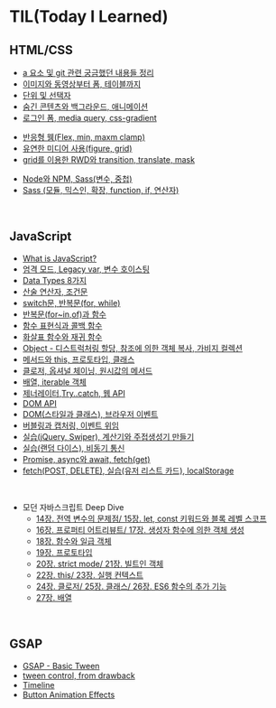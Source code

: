 # TIL(Today I Learned)

## HTML/CSS

<!-- - [240425]() -->
<!-- - [240426]() -->

- [a 요소 및 git 관련 궁금했던 내용들 정리](https://github.com/Yooniverse42/TIL/blob/main/HTML_CSS/240429.md)
- [이미지와 동영상부터 폼, 테이블까지](https://github.com/Yooniverse42/TIL/blob/main/HTML_CSS/240430.md)
  <!-- - [240502]() -->
  <!-- - [240503]() -->
- [단위 및 선택자](https://github.com/Yooniverse42/TIL/blob/main/HTML_CSS/240507.md)
- [숨긴 콘텐츠와 백그라운드, 애니메이션](https://github.com/Yooniverse42/TIL/blob/main/HTML_CSS/240508.md)
- [로그인 폼, media query, css-gradient](https://github.com/Yooniverse42/TIL/blob/main/HTML_CSS/240509.md)
<!-- - [240510]() -->
- [반응형 웸(Flex, min, maxm clamp)](https://github.com/Yooniverse42/TIL/blob/main/HTML_CSS/240513.md)
- [유연한 미디어 사용(figure, grid)](https://github.com/Yooniverse42/TIL/blob/main/HTML_CSS/240514.md)
- [grid를 이용한 RWD와 transition, translate, mask](https://github.com/Yooniverse42/TIL/blob/main/HTML_CSS/240516.md)
<!-- - [240517]() -->
- [Node와 NPM, Sass(변수, 중첩)](https://github.com/Yooniverse42/TIL/blob/main/HTML_CSS/240520.md)
- [Sass (모듈, 믹스인, 확장, function, if, 연산자)](https://github.com/Yooniverse42/TIL/blob/main/HTML_CSS/240521.md)
  <!-- - [240522]() -->
  <!-- - [240523]() -->

<br>

## JavaScript

- [What is JavaScript?](https://github.com/Yooniverse42/TIL/blob/main/JavaScript/240528.md)
- [엄격 모드, Legacy var, 변수 호이스팅](https://github.com/Yooniverse42/TIL/blob/main/JavaScript/240529.md)
- [Data Types 8가지](https://github.com/Yooniverse42/TIL/blob/main/JavaScript/240530.md)
- [산술 연산자, 조건문](https://github.com/Yooniverse42/TIL/blob/main/JavaScript/240531.md)
- [switch문, 반복문(for, while)](https://github.com/Yooniverse42/TIL/blob/main/JavaScript/240603.md)
- [반복문(for~in,of)과 함수](https://github.com/Yooniverse42/TIL/blob/main/JavaScript/240604.md)
- [함수 표현식과 콜백 함수](https://github.com/Yooniverse42/TIL/blob/main/JavaScript/240605.md)
- [화살표 함수와 재귀 함수](https://github.com/Yooniverse42/TIL/blob/main/JavaScript/240607.md)
- [Object - 디스트럭처링 할당, 참조에 의한 객체 복사, 가비지 컬렉션](https://github.com/Yooniverse42/TIL/blob/main/JavaScript/240610.md)
- [메서드와 this, 프로토타입, 클래스](https://github.com/Yooniverse42/TIL/blob/main/JavaScript/240611.md)
- [클로저, 옵셔널 체이닝, 원시값의 메서드](https://github.com/Yooniverse42/TIL/blob/main/JavaScript/240612.md)
- [배열, iterable 객체](https://github.com/Yooniverse42/TIL/blob/main/JavaScript/240613.md)
- [제너레이터,Try..catch, 웹 API](https://github.com/Yooniverse42/TIL/blob/main/JavaScript/240617.md)
- [DOM API](https://github.com/Yooniverse42/TIL/blob/main/JavaScript/240618.md)
- [DOM(스타일과 클래스), 브라우저 이벤트](https://github.com/Yooniverse42/TIL/blob/main/JavaScript/240619.md)
- [버블링과 캡처링, 이벤트 위임](https://github.com/Yooniverse42/TIL/blob/main/JavaScript/240620.md)
- [실습(jQuery, Swiper), 계산기와 주접생성기 만들기](https://github.com/Yooniverse42/TIL/blob/main/JavaScript/240624.md)
- [실습(랜덤 다이스), 비동기 통신](https://github.com/Yooniverse42/TIL/blob/main/JavaScript/240625.md)
- [Promise, async와 await, fetch(get)](https://github.com/Yooniverse42/TIL/blob/main/JavaScript/240626.md)
- [fetch(POST, DELETE), 실습(유저 리스트 카드), localStorage](https://github.com/Yooniverse42/TIL/blob/main/JavaScript/240627.md)

<br>

- 모던 자바스크립트 Deep Dive
  - [14장. 전역 변수의 문제점/ 15장. let, const 키워드와 블록 레벨 스코프](https://github.com/Yooniverse42/TIL/blob/main/JavaScript/JSDD/chapter-14-15.md)
  - [16장. 프로퍼티 어트리뷰트/ 17장. 생성자 함수에 의한 객체 생성](https://github.com/Yooniverse42/TIL/blob/main/JavaScript/JSDD/chapter-16-17.md)
  - [18장. 함수와 일급 객체](https://github.com/Yooniverse42/TIL/blob/main/JavaScript/JSDD/chapter-18.md)
  - [19장. 프로토타입](https://github.com/Yooniverse42/TIL/blob/main/JavaScript/JSDD/chapter-19.md)
  - [20장. strict mode/ 21장. 빌트인 객체](https://github.com/Yooniverse42/TIL/blob/main/JavaScript/JSDD/chapter-20-21.md)
  - [22장. this/ 23장. 실행 컨텍스트](https://github.com/Yooniverse42/TIL/blob/main/JavaScript/JSDD/chapter-22-23.md)
  - [24장. 클로저/ 25장. 클래스/ 26장. ES6 함수의 추가 기능](https://github.com/Yooniverse42/TIL/blob/main/JavaScript/JSDD/chapter-24-26.md)
  - [27장. 배열](https://github.com/Yooniverse42/TIL/blob/main/JavaScript/JSDD/chapter-27.md)

<br>

## GSAP

- [GSAP - Basic Tween](https://github.com/Yooniverse42/TIL/blob/main/GSAP/gsap01.md)
- [tween control, from drawback](https://github.com/Yooniverse42/TIL/blob/main/GSAP/gsap02.md)
- [Timeline](https://github.com/Yooniverse42/TIL/blob/main/GSAP/gsap03.md)
- [Button Animation Effects](https://github.com/Yooniverse42/TIL/blob/main/GSAP/gsap04.md)
